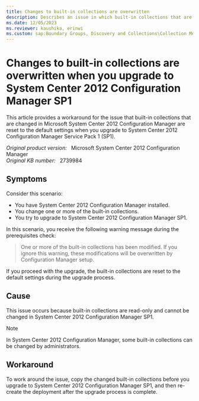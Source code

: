 ```yaml
---
title: Changes to built-in collections are overwritten
description: Describes an issue in which built-in collections that are changed in System Center 2012 Configuration Manager are reset to the default settings when you upgrade to System Center 2012 Configuration Manager SP1.
ms.date: 12/05/2023
ms.reviewer: kaushika, erinwi
ms.custom: sap:Boundary Groups, Discovery and Collections\Collection Membership Discrepancy
---
```

# Changes to built-in collections are overwritten when you upgrade to System Center 2012 Configuration Manager SP1

This article provides a workaround for the issue that built-in collections that are changed in Microsoft System Center 2012 Configuration Manager are reset to the default settings when you upgrade to System Center 2012 Configuration Manager Service Pack 1 (SP1).

_Original product version:_ &nbsp; Microsoft System Center 2012 Configuration Manager  
_Original KB number:_ &nbsp; 2739984

## Symptoms

Consider this scenario:

- You have System Center 2012 Configuration Manager installed.
- You change one or more of the built-in collections.
- You try to upgrade to System Center 2012 Configuration Manager SP1.

In this scenario, you receive the following warning message during the prerequisites check:

> One or more of the built-in collections has been modified. If you ignore this warning, these modifications will be overwritten by Configuration Manager setup.

If you proceed with the upgrade, the built-in collections are reset to the default settings during the upgrade process.

## Cause

This issue occurs because built-in collections are read-only and cannot be changed in System Center 2012 Configuration Manager SP1.

> [!NOTE]
> In System Center 2012 Configuration Manager, some built-in collections can be changed by administrators.

## Workaround

To work around the issue, copy the changed built-in collections before you upgrade to System Center 2012 Configuration Manager SP1, and then re-create the deployment after the upgrade process is complete.
